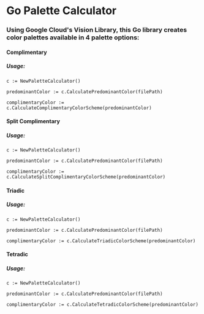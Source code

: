 # Go Palette Calculator
### Using Google Cloud's Vision Library, this Go library creates color palettes available in 4 palette options:
#### Complimentary
##### Usage:
```
c := NewPaletteCalculator()

predominantColor := c.CalculatePredominantColor(filePath)

complimentaryColor := c.CalculateComplimentaryColorScheme(predominantColor)
```
 #### Split Complimentary 
##### Usage:
```
c := NewPaletteCalculator()

predominantColor := c.CalculatePredominantColor(filePath)

complimentaryColor := c.CalculateSplitComplimentaryColorScheme(predominantColor)
```
#### Triadic 
##### Usage:
```
c := NewPaletteCalculator()

predominantColor := c.CalculatePredominantColor(filePath)

complimentaryColor := c.CalculateTriadicColorScheme(predominantColor)
```
#### Tetradic
##### Usage:
```
c := NewPaletteCalculator()

predominantColor := c.CalculatePredominantColor(filePath)

complimentaryColor := c.CalculateTetradicColorScheme(predominantColor)
```
